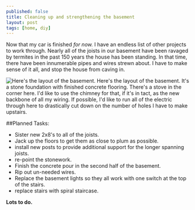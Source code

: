 ```yaml
---
published: false
title: Cleaning up and strengthening the basement
layout: post
tags: [home, diy]
---
```


Now that my car is finished *for now.* I have an endless list of other projects to work through. Nearly all of the joists in our basement have been ravaged by termites in the past 150 years the house has been standing. In that time, there have been innumerable pipes and wires strewn about. I have to make sense of it all, and stop the house from caving in.

![Here's the layout of the basement.]()
Here's the layout of the basement. It's a stone foundation with finished concrete flooring. There's a stove in the corner here. I'd like to use the chimney for that, if it's in tact, as the new backbone of all my wiring. If possible, I'd like to run all of the electric through here to drastically cut down on the number of holes I have to make upstairs.

##Planned Tasks:
* Sister new 2x8's to all of the joists.
* Jack up the floors to get them as close to plum as possible.
* install new posts to provide additional support for the longer spanning joists.
* re-point the stonework.
* Finish the concrete pour in the second half of the basement.
* Rip out un-needed wires.
* Replace the basement lights so they all work with one switch at the top of the stairs.
* replace stairs with spiral staircase.

**Lots to do.**

